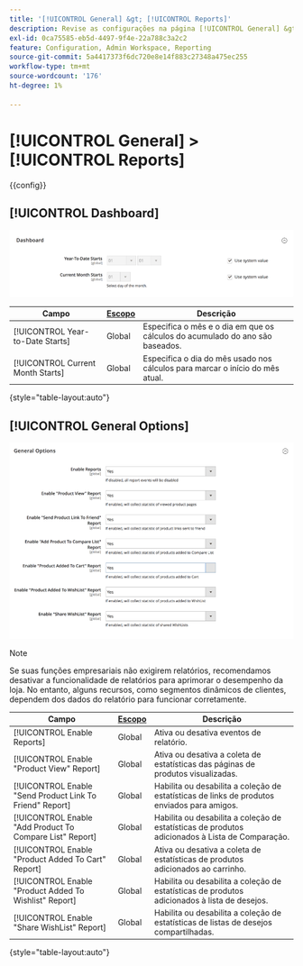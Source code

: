 ```yaml
---
title: '[!UICONTROL General] &gt; [!UICONTROL Reports]'
description: Revise as configurações na página [!UICONTROL General] &gt; [!UICONTROL Reports] do Administrador do Commerce.
exl-id: 0ca75585-eb5d-4497-9f4e-22a788c3a2c2
feature: Configuration, Admin Workspace, Reporting
source-git-commit: 5a4417373f6dc720e8e14f883c27348a475ec255
workflow-type: tm+mt
source-wordcount: '176'
ht-degree: 1%

---
```


# [!UICONTROL General] > [!UICONTROL Reports]

{{config}}

## [!UICONTROL Dashboard]

![Painel](./assets/reports-dashboard.png)<!-- zoom -->

<!-- [Dashboard](https://experienceleague.adobe.com/en/docs/commerce-admin/start/admin/tools/admin-dashboard) -->

| Campo | [Escopo](../../getting-started/websites-stores-views.md#scope-settings) | Descrição |
|--- |--- |--- |
| [!UICONTROL Year-to-Date Starts] | Global | Especifica o mês e o dia em que os cálculos do acumulado do ano são baseados. |
| [!UICONTROL Current Month Starts] | Global | Especifica o dia do mês usado nos cálculos para marcar o início do mês atual. |

{style="table-layout:auto"}

## [!UICONTROL General Options]

![Opções gerais](./assets/reports-general-options.png)<!-- zoom -->

>[!NOTE]
>
>Se suas funções empresariais não exigirem relatórios, recomendamos desativar a funcionalidade de relatórios para aprimorar o desempenho da loja. No entanto, alguns recursos, como segmentos dinâmicos de clientes, dependem dos dados do relatório para funcionar corretamente.

| Campo | [Escopo](../../getting-started/websites-stores-views.md#scope-settings) | Descrição |
|--- |--- |--- |
| [!UICONTROL Enable Reports] | Global | Ativa ou desativa eventos de relatório. |
| [!UICONTROL Enable "Product View" Report] | Global | Ativa ou desativa a coleta de estatísticas das páginas de produtos visualizadas. |
| [!UICONTROL Enable "Send Product Link To Friend" Report] | Global | Habilita ou desabilita a coleção de estatísticas de links de produtos enviados para amigos. |
| [!UICONTROL Enable "Add Product To Compare List" Report] | Global | Habilita ou desabilita a coleção de estatísticas de produtos adicionados à Lista de Comparação. |
| [!UICONTROL Enable "Product Added To Cart" Report] | Global | Ativa ou desativa a coleta de estatísticas de produtos adicionados ao carrinho. |
| [!UICONTROL Enable "Product Added To Wishlist" Report] | Global | Habilita ou desabilita a coleção de estatísticas de produtos adicionados à lista de desejos. |
| [!UICONTROL Enable "Share WishList" Report] | Global | Habilita ou desabilita a coleção de estatísticas de listas de desejos compartilhadas. |

{style="table-layout:auto"}
